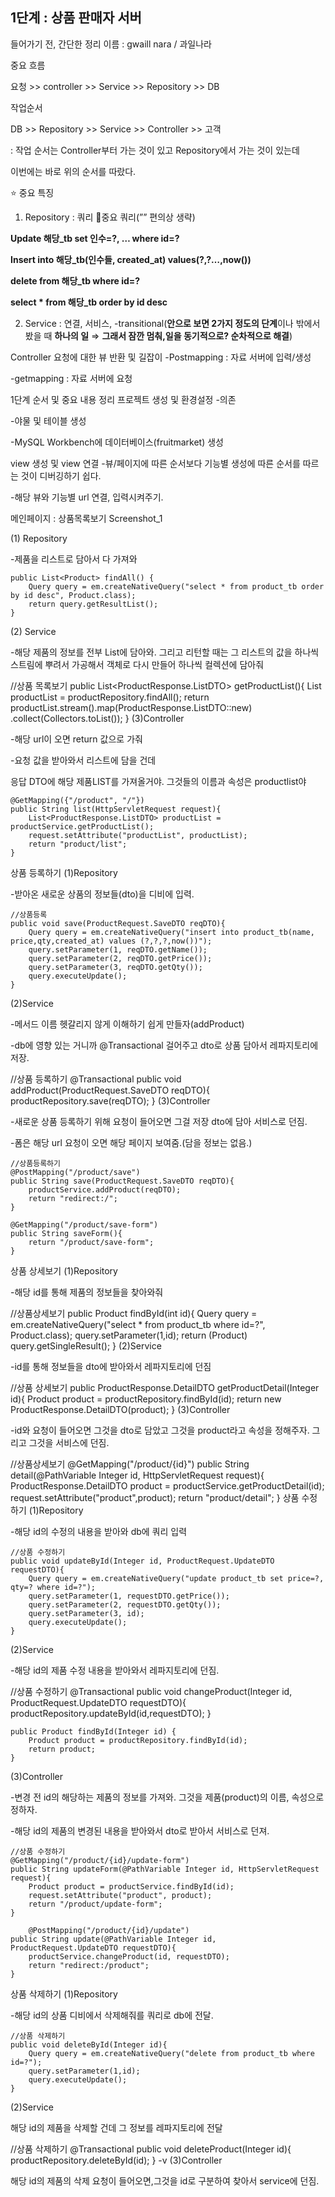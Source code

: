 ## 1단계 : 상품 판매자 서버
들어가기 전, 간단한 정리
이름 : gwaill nara / 과일나라

중요 흐름

요청 >> controller >> Service >> Repository >> DB

작업순서

DB >> Repository >> Service >> Controller >> 고객

: 작업 순서는 Controller부터 가는 것이 있고 Repository에서 가는 것이 있는데

이번에는 바로 위의 순서를 따랐다.

⭐ 중요 특징

1. Repository : 쿼리
💫중요 쿼리(”” 편의상 생략)

**Update 해당_tb set 인수=?, … where id=?**

**Insert into 해당_tb(인수들, created_at) values(?,?…,now())**

**delete from 해당_tb where id=?**

**select * from 해당_tb order by id desc**


2. Service : 연결, 서비스,
-transitional(**안으로 보면 2가지 정도의 단계**이나 밖에서 봤을 때 **하나의 일** ⇒ **그래서 잠깐 멈춰,일을 동기적으로? 순차적으로 해결**)

Controller 요청에 대한 뷰 반환 및 길잡이
-Postmapping : 자료 서버에 입력/생성

-getmapping : 자료 서버에 요청

1단계 순서 및 중요 내용 정리
프로젝트 생성 및 환경설정
-의존

-야물 및 테이블 생성

-MySQL Workbench에 데이터베이스(fruitmarket) 생성

view 생성 및 view 연결
-뷰/페이지에 따른 순서보다 기능별 생성에 따른 순서를 따르는 것이 디버깅하기 쉽다.

-해당 뷰와 기능별 url 연결, 입력시켜주기.

메인페이지 : 상품목록보기
Screenshot_1

(1) Repository

-제품을 리스트로 담아서 다 가져와

    public List<Product> findAll() {
        Query query = em.createNativeQuery("select * from product_tb order by id desc", Product.class);
        return query.getResultList();
    }
(2) Service

-해당 제품의 정보를 전부 List에 담아와. 그리고 리턴할 때는 그 리스트의 값을 하나씩 스트림에 뿌려서 가공해서 객체로 다시 만들어 하나씩 컬렉션에 담아줘

//상품 목록보기
    public List<ProductResponse.ListDTO> getProductList(){
        List<Product> productList = productRepository.findAll();
        return productList.stream().map(ProductResponse.ListDTO::new)
                .collect(Collectors.toList());
    }
(3)Controller

-해당 url이 오면 return 값으로 가줘

-요청 값을 받아와서 리스트에 담을 건데

응답 DTO에 해당 제품LIST를 가져올거야. 그것들의 이름과 속성은 productlist야

    @GetMapping({"/product", "/"})
    public String list(HttpServletRequest request){
        List<ProductResponse.ListDTO> productList = productService.getProductList();
        request.setAttribute("productList", productList);
        return "product/list";
    }
상품 등록하기
(1)Repository

-받아온 새로운 상품의 정보들(dto)을 디비에 입력.

    //상품등록
    public void save(ProductRequest.SaveDTO reqDTO){
        Query query = em.createNativeQuery("insert into product_tb(name, price,qty,created_at) values (?,?,?,now())");
        query.setParameter(1, reqDTO.getName());
        query.setParameter(2, reqDTO.getPrice());
        query.setParameter(3, reqDTO.getQty());
        query.executeUpdate();
    }
(2)Service

-메서드 이름 헷갈리지 않게 이해하기 쉽게 만들자(addProduct)

-db에 영향 있는 거니까 @Transactional 걸어주고 dto로 상품 담아서 레파지토리에 저장.

 //상품 등록하기
    @Transactional
    public void addProduct(ProductRequest.SaveDTO reqDTO){
        productRepository.save(reqDTO);
    }
(3)Controller

-새로운 상품 등록하기 위해 요청이 들어오면 그걸 저장 dto에 담아 서비스로 던짐.

-폼은 해당 url 요청이 오면 해당 페이지 보여줌.(담을 정보는 없음.)

    //상품등록하기
    @PostMapping("/product/save")
    public String save(ProductRequest.SaveDTO reqDTO){
        productService.addProduct(reqDTO);
        return "redirect:/";
    }

    @GetMapping("/product/save-form")
    public String saveForm(){
        return "/product/save-form";
    }
상품 상세보기
(1)Repository

-해당 id를 통해 제품의 정보들을 찾아와줘

 //상품상세보기
    public Product findById(int id){
        Query query = em.createNativeQuery("select * from product_tb where id=?", Product.class);
        query.setParameter(1,id);
        return (Product) query.getSingleResult();
    }
(2)Service

-id를 통해 정보들을 dto에 받아와서 레파지토리에 던짐

 //상품 상세보기
    public ProductResponse.DetailDTO getProductDetail(Integer id){
        Product product = productRepository.findById(id);
        return new ProductResponse.DetailDTO(product);
    }
(3)Controller

-id와 요청이 들어오면 그것을 dto로 담았고 그것을 product라고 속성을 정해주자. 그리고 그것을 서비스에 던짐.

//상품상세보기
    @GetMapping("/product/{id}")
    public String detail(@PathVariable Integer id, HttpServletRequest request){
        ProductResponse.DetailDTO product = productService.getProductDetail(id);
        request.setAttribute("product",product);
        return "product/detail";
    }
상품 수정하기
(1)Repository

-해당 id의 수정의 내용을 받아와 db에 쿼리 입력

    //상품 수정하기
    public void updateById(Integer id, ProductRequest.UpdateDTO requestDTO){
        Query query = em.createNativeQuery("update product_tb set price=?, qty=? where id=?");
        query.setParameter(1, requestDTO.getPrice());
        query.setParameter(2, requestDTO.getQty());
        query.setParameter(3, id);
        query.executeUpdate();
    }
(2)Service

-해당 id의 제품 수정 내용을 받아와서 레파지토리에 던짐.

//상품 수정하기
    @Transactional
    public void changeProduct(Integer id, ProductRequest.UpdateDTO requestDTO){
        productRepository.updateById(id,requestDTO);
    }

    public Product findById(Integer id) {
        Product product = productRepository.findById(id);
        return product;
    }
(3)Controller

-변경 전 id의 해당하는 제품의 정보를 가져와. 그것을 제품(product)의 이름, 속성으로 정하자.

-해당 id의 제품의 변경된 내용을 받아와서 dto로 받아서 서비스로 던져.

    //상품 수정하기
    @GetMapping("/product/{id}/update-form")
    public String updateForm(@PathVariable Integer id, HttpServletRequest request){
        Product product = productService.findById(id);
        request.setAttribute("product", product);
        return "/product/update-form";
    }
    
        @PostMapping("/product/{id}/update")
    public String update(@PathVariable Integer id, ProductRequest.UpdateDTO requestDTO){
        productService.changeProduct(id, requestDTO);
        return "redirect:/product";
    }
상품 삭제하기
(1)Repository

-해당 id의 상품 디비에서 삭제해줘를 쿼리로 db에 전달.

    //상품 삭제하기
    public void deleteById(Integer id){
        Query query = em.createNativeQuery("delete from product_tb where id=?");
        query.setParameter(1,id);
        query.executeUpdate();
    }
(2)Service

해당 id의 제품을 삭제할 건데 그 정보를 레파지토리에 전달

 //상품 삭제하기
   @Transactional
    public void deleteProduct(Integer id){
        productRepository.deleteById(id);
    }
-v
(3)Controller

해당 id의 제품의 삭제 요청이 들어오면,그것을 id로 구분하여 찾아서 service에 던짐.
